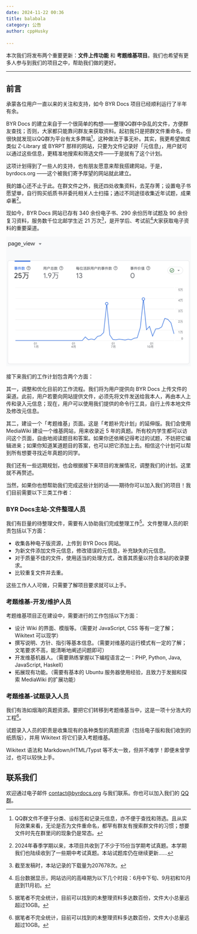 ```yaml
---
date: 2024-11-22 00:36
title: balabala
category: 公告
author: cppHusky

---
```


本次我们将发布两个重要更新：**文件上传功能** 和 **考题维基项目**。我们也希望有更多人参与到我们的项目之中，帮助我们做的更好。

---

<PostDetail>

## 前言

承蒙各位用户一直以来的关注和支持，如今 BYR Docs 项目已经顺利运行了半年有余。

BYR Docs 的建立来自于一个很简单的构想——整理QQ群中杂乱的文件，方便群友查找；否则，大家都只能靠问群友来获取资料。起初我只是把群文件重命名，但很快就发现以QQ群为平台有太多弊端[^1]，这种做法于事无补。其实，我更希望做成类似 Z-Library 或 BYRPT 那样的网站，只要为文件记录好「元信息」，用户就可以通过这些信息，更精准地搜索和筛选文件——于是就有了这个计划。

这项计划得到了一些人的支持，也有朋友愿意来帮我搭建网站，于是，byrdocs.org ——这个被我们寄予厚望的网站就此建立。

我的雄心还不止于此。在群文件之外，我还四处收集资料，去芜存菁；设置电子书愿望单，自行购买纸质书并委托相关人士扫描；通过不同途径收集近年试题，成果卓著[^2]。

现如今，BYR Docs 网站已存有 340 余份电子书、290 余份历年试题及 90 余份复习资料，服务数千位北邮学生近 21 万次[^4]，是开学后、考试前[^5]大家获取电子资料的重要渠道。

![page_view](./page_view.png)

接下来我们的工作计划包含两个方面：

其一，调整和优化目前的工作流程。我们将为用户提供向 BYR Docs 上传文件的渠道。此前，用户若要向网站提供文件，必须先将文件发送给我本人，再由本人上传和录入元信息；现在，用户可以使用我们提供的命令行工具，自行上传本地文件及修改元信息。

其二，建设一个「考题维基」页面。这是「考题补完计划」的延伸版。我们会使用 MediaWiki 建设一个维基网站，用来收录近 5 年的真题。所有校内学生都可以访问这个页面，自由地阅读题目和答案。如果你还依稀记得考过的试题，不妨把它编辑进来；如果你知道某道题目的答案，也可以把它添加上去。相信这个计划可以帮到所有想要寻找近年真题的同学。

我们还有一些远期规划，也会根据接下来项目的发展情况，调整我们的计划。这里就不再赘述。

当然，如果你也想帮助我们完成这些计划的话——期待你可以加入我们的项目！我们目前需要以下三类工作者：

### BYR Docs主站-文件整理人员

我们有巨量的待整理文件，需要有人协助我们完成整理工作[^6]。文件整理人员的职责包括以下方面：

- 收集各种电子版资源，上传到 BYR Docs 网站。
- 为新文件添加文件元信息，修改错误的元信息，补充缺失的元信息。
- 对于质量不佳的文件，使用适当的处理方式，改善其质量以符合本站的收录要求。
- 比较重复文件并去重。

这些工作人人可做，只需要了解项目要求就可以上手。

### 考题维基-开发/维护人员

考题维基项目正在建设中，需要进行的工作包括以下方面：

- 设计 Wiki 的界面、模版等。（需要对 JavaScript, CSS 等有一定了解；Wikitext 可以现学）
- 撰写说明、方针、指引等基本信息。（需要对维基的运行模式有一定的了解；文笔要求不高，能清晰地阐述问题即可）
- 开发维基机器人。（需要熟练掌握以下编程语言之一：PHP, Python, Java, JavaScript, Haskell）
- 拓展现有功能。（需要有基本的 Ubuntu 服务器使用经验，且致力于发掘和探索 MediaWiki 的扩展功能）

### 考题维基-试题录入人员

我们有浩如烟海的真题资源。要把它们转移到考题维基当中，这是一项十分浩大的工程[^6]。

试题录入人员的职责是收集现有的各种类型的真题资源（包括电子版和我们收到的纸质版），并用 Wikitext 将它们录入考题维基。

Wikitext 语法和 Markdown/HTML/Typst 等不太一致，但并不难学！即便未曾学过，也可以较快上手。

## 联系我们

欢迎通过电子邮件 [contact@byrdocs.org](mailto:contact@byrdocs.org) 与我们联系。你也可以加入我们的 [QQ 群](https://qm.qq.com/cgi-bin/qm/qr?k=qv9lHWDHq-1alHIoT000jrUth_lWurwv)。

[^1]: QQ群文件不便于分类、设标签和记录元信息，亦不便于查找和筛选。且从实际效果来看，无论是否为文件重命名，都罕有群友有搜索群文件的习惯；想要文件时先在群里问的现象仍是常态。

[^2]: 2024年春季学期以来，本项目共收到了不少于15份当学期考试真题。本学期我们也陆续收到了一些期中考试真题。本站试题库仍在继续更新......

[^4]: 截至发稿时，本站记录的下载量为207678次。

[^5]: 后台数据显示，网站访问的高峰期为以下几个时段：6月中下旬、9月初和10月底到11月初。

[^6]: 据笔者不完全统计，目前可以找到的未整理资料多达数百份，文件大小总量远超过10GB。

[^7]: 实际上，我们只要求录入近5年的试题；过于古老的试题价值有限，我们不予考虑。但即便如此，等待处理的资料量也并不少。

</PostDetail>
